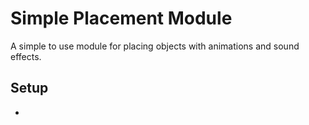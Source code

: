 # Simple Placement Module
A simple to use module for placing objects with animations and sound effects.
## Setup
- 
